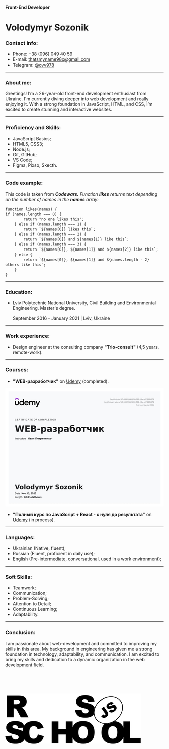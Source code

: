 #### Front-End Developer

# Volodymyr Sozonik

### Contact info:

 * Phone:    +38 (096) 049 40 59              
 * E-mail:   thatsmyname98x@gmail.com         
 * Telegram: [@ovv978](https://t.me/ovv978)

---

### About me:

Greetings! I’m a 26-year-old front-end development enthusiast from Ukraine. I'm currently diving deeper into web development and really enjoying it. With a strong foundation in JavaScript, HTML, and CSS, I’m excited to create stunning and interactive websites.

---

### Proficiency and Skills: 
* JavaScript Basics;
* HTML5, CSS3;
* Node.js;
* Git, GitHub;
* VS Code;
* Figma, Pixso, Skecth.

---

### Code example:
This code is taken from ***Codewars.*** *Function **likes** returns text depending on the number of names in the **names** array:*

```
function likes(names) {
if (names.length === 0) {
        return "no one likes this";
    } else if (names.length === 1) {
        return `${names[0]} likes this`;
    } else if (names.length === 2) {
        return `${names[0]} and ${names[1]} like this`;
    } else if (names.length === 3) {
        return `${names[0]}, ${names[1]} and ${names[2]} like this`;
    } else {
        return `${names[0]}, ${names[1]} and ${names.length - 2} others like this`;
    }
}
```
---

### Education:
- Lviv Polytechnic National University, Civil Building and Environmental Engineering. Master's degree.

  September 2016 - January 2021 | Lviv, Ukraine 

---

### Work experience:
- Design engineer at the consulting company **"Trio-consult"** (4,5 years, remote-work).

---
### Courses: 

*  **"WEB-разработчик"** on [Udemy](https://www.udemy.com/share/101Wy23@N0_2LUUIQsHu-vefXfMh61zzeOev0ufrXEBkVkjyhkGxTU9pCHW2SIPxMNgTUDDO0g==/) (completed).
  
![Udemy-certificate](./img/course-completed.jpg)

* **"Полный курс по JavaScript + React - с нуля до результата"**  on [Udemy](https://www.udemy.com/share/101WCC3@oS0CbdT9UUGcfqMXPr6ZRL_tOIpD-y-W4SD__Sn2-HV7NaBiO2US7OuAZLqhfS7BnQ==/) (in process).

---

### Languages:

- Ukrainian (Native, fluent);
- Russian (Fluent, proficient in daily use);
- English (Pre-intermediate, conversational, used in a work environment);

---
### Soft Skills:
- Teamwork;
- Communication;
- Problem-Solving;
- Attention to Detail;
- Continuous Learning;
- Adaptability.

---
### Conclusion:
I am passionate about web-development and committed to improving my skills in this area. My background in engineering has given me a strong foundation in technology, adaptability, and communication. I am excited to bring my skills and dedication to a dynamic organization in the web development field.



\
\
\
\
![RS-School](./icons/logo.svg)